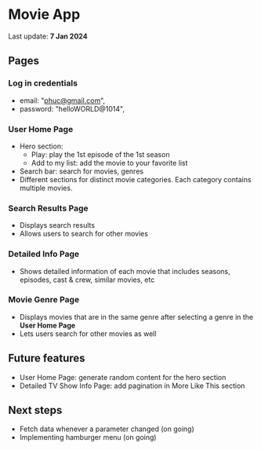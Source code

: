 # Movie App

Last update: **7 Jan 2024**

## Pages

### Log in credentials

- email: "phuc@gmail.com",
- password: "helloWORLD@1014",

### User Home Page

- Hero section:
  - Play: play the 1st episode of the 1st season
  - Add to my list: add the movie to your favorite list
- Search bar: search for movies, genres
- Different sections for distinct movie categories. Each category contains multiple movies.

### Search Results Page

- Displays search results
- Allows users to search for other movies

### Detailed Info Page

- Shows detailed information of each movie that includes seasons, episodes, cast & crew, similar movies, etc

### Movie Genre Page

- Displays movies that are in the same genre after selecting a genre in the **User Home Page**
- Lets users search for other movies as well

## Future features

- User Home Page: generate random content for the hero section
- Detailed TV Show Info Page: add pagination in More Like This section

## Next steps

- Fetch data whenever a parameter changed (on going)
- Implementing hamburger menu (on going)
